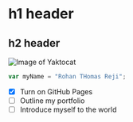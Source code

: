 # h1 header
## h2 header
![Image of Yaktocat](https://octodex.github.com/images/yaktocat.png)
``` javascript
var myName = "Rohan THomas Reji";
```
- [x] Turn on GitHub Pages
- [ ] Outline my portfolio
- [ ] Introduce myself to the world
